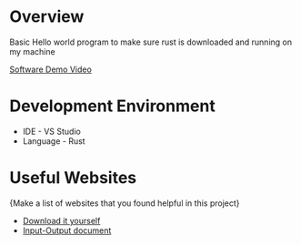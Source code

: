 # Overview

Basic Hello world program to make sure rust is downloaded and running on my machine

[Software Demo Video](https://youtu.be/k7Y7uV4fl4Y)

# Development Environment

- IDE - VS Studio
- Language - Rust

# Useful Websites

{Make a list of websites that you found helpful in this project}
* [Download it yourself](https://www.rust-lang.org/tools/install)
* [Input-Output document](https://www.tutorialspoint.com/rust/rust_input_output.htm)
